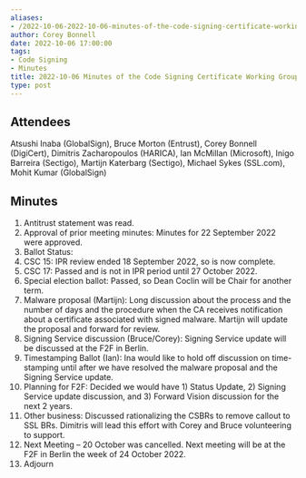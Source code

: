 ```yaml
---
aliases:
- /2022-10-06-2022-10-06-minutes-of-the-code-signing-certificate-working-group/
author: Corey Bonnell
date: 2022-10-06 17:00:00
tags:
- Code Signing
- Minutes
title: 2022-10-06 Minutes of the Code Signing Certificate Working Group
type: post
---
```


## Attendees 

Atsushi Inaba (GlobalSign), Bruce Morton (Entrust), Corey Bonnell (DigiCert), Dimitris Zacharopoulos (HARICA), Ian McMillan (Microsoft), Inigo Barreira (Sectigo), Martijn Katerbarg (Sectigo), Michael Sykes (SSL.com), Mohit Kumar (GlobalSign)

## Minutes 

1. Antitrust statement was read.
1. Approval of prior meeting minutes: Minutes for 22 September 2022 were approved.
1. Ballot Status:
1. CSC 15: IPR review ended 18 September 2022, so is now complete.
1. CSC 17: Passed and is not in IPR period until 27 October 2022.
1. Special election ballot: Passed, so Dean Coclin will be Chair for another term.
1. Malware proposal (Martijn): Long discussion about the process and the number of days and the procedure when the CA receives notification about a certificate associated with signed malware. Martijn will update the proposal and forward for review.
1. Signing Service discussion (Bruce/Corey): Signing Service update will be discussed at the F2F in Berlin.
1. Timestamping Ballot (Ian): Ina would like to hold off discussion on time-stamping until after we have resolved the malware proposal and the Signing Service update.
1. Planning for F2F: Decided we would have 1) Status Update, 2) Signing Service update discussion, and 3) Forward Vision discussion for the next 2 years.
1. Other business: Discussed rationalizing the CSBRs to remove callout to SSL BRs. Dimitris will lead this effort with Corey and Bruce volunteering to support.
1. Next Meeting – 20 October was cancelled. Next meeting will be at the F2F in Berlin the week of 24 October 2022.
1. Adjourn